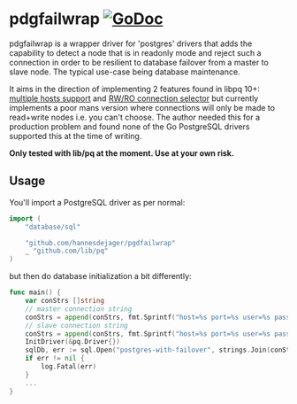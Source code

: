 # pdgfailwrap [![GoDoc](https://godoc.org/github.com/hannesdejager/pgdfailwrap?status.svg)](https://godoc.org/github.com/hannesdejager/pgdfailwrap)

pdgfailwrap is a wrapper driver for 'postgres' drivers that adds the capability to detect a node that is in readonly mode and reject such a connection in order to be resilient to database failover from a master to slave node. The typical use-case being database maintenance.

It aims in the direction of implementing 2 features found in libpq 10+: [multiple hosts support](https://paquier.xyz/postgresql-2/postgres-10-multi-host-connstr/) and [RW/RO connection selector](https://paquier.xyz/postgresql-2/postgres-10-libpq-read-write/) but currently implements a poor mans version where connections will only be made to read+write nodes i.e. you can't choose. The author needed this
for a production problem and found none of the Go PostgreSQL drivers supported this at the time of writing.

**Only tested with lib/pq at the moment. Use at your own risk.** 

## Usage

You'll import a PostgreSQL driver as per normal:

```go
import (
    "database/sql"

    "github.com/hannesdejager/pgdfailwrap"
    _ "github.com/lib/pq"
)
```

but then do database initialization a bit differently:

```go
func main() {
    var conStrs []string
    // master connection string
    conStrs = append(conStrs, fmt.Sprintf("host=%s port=%s user=%s password=%s dbname=%s sslmode=disable", masterHost, masterPort, user, password, dbName))
    // slave connection string
    conStrs = append(conStrs, fmt.Sprintf("host=%s port=%s user=%s password=%s dbname=%s sslmode=disable", slaveHost, slavePort, user, password, dbName))
    InitDriver(&pq.Driver{})
    sqlDb, err := sql.Open("postgres-with-failover", strings.Join(conStrs, ","))
    if err != nil {
        log.Fatal(err)
    }
    ...
}
```
